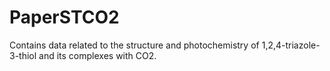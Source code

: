 # PaperSTCO2
Contains data related to the structure and photochemistry of 1,2,4-triazole-3-thiol and its complexes with CO2. 
